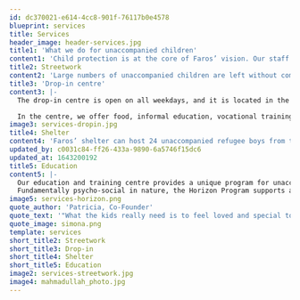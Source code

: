 ```yaml
---
id: dc370021-e614-4cc8-901f-76117b0e4578
blueprint: services
title: Services
header_image: header-services.jpg
title1: 'What we do for unaccompanied children'
content1: 'Child protection is at the core of Faros’ vision. Our staff is combing the streets of Athens seeking, supporting, and bringing unaccompanied refugee children to safety. Our drop-in centre is in the heart of the city and easily accessible. We provide a safe environment, hot meals, and psychosocial support to 100 boys and teenagers every week. Our shelter has also become home to 22 unaccompanied children. Children have access to legal services, education, and vocational training. But our vision goes even further. We strive to protect every child’s fundamental right to a childhood and equip them with the skills to face the future.'
title2: Streetwork
content2: 'Large numbers of unaccompanied children are left without comprehensive protection and find themselves living on the streets or in informal arrangements such as squats or public parks. Our street work team, consisting of a psychologist, social worker, and a cultural mediator conduct outreach work to find unaccompanied children and provide them with support and inform them about the services offered in the drop-in centre.'
title3: 'Drop-in centre'
content3: |-
  The drop-in centre is open on all weekdays, and it is located in the centre of Athens, close to areas with many refugees. The purpose of the centre is to protect unaccompanied children and youth from harm, and to provide them with support and activities that will give them hope in their situation.

  In the centre, we offer food, informal education, vocational training, and recreational and sports activities. Our staff of social workers, psychologists, lawyers, and cultural mediators – as well as numerous volunteers – provides supportive and specialized care to each child.
image3: services-dropin.jpg
title4: Shelter
content4: 'Faros’ shelter can host 24 unaccompanied refugee boys from the ages of 12 to 17. It is designed to be able to provide protection and immediately take in children from off the street. The shelter provides a temporary home to unaccompanied children, where the focus is to provide the best possible individual care to every child. Our approach is emphasized in our relationship with the children; we try to restore normality, guide them in critical life decisions, and enhance their curiosity and creativity through various activities.'
updated_by: c0031c84-ff26-433a-9890-6a5746f15dc6
updated_at: 1643200192
title5: Education
content5: |-
  Our education and training centre provides a unique program for unaccompanied minors and refugee youth. We teach them a number of soft skills that can be used in all situations and the education component focuses specifically on finding creative solutions to the problems that the participant might be facing, or those around them.
  Fundamentally psycho-social in nature, the Horizon Program supports and equips participants to live full, whole lives – its purpose is to provide opportunities, raise self-esteem and empower young refugees to take an active part in society. The program is developed in partnership with Massachusetts Institute of Technology (MIT) D-Lab.
image5: services-horizon.png
quote_author: 'Patricia, Co-Founder'
quote_text: '"What the kids really need is to feel loved and special to have someone that can help them discover their worth and see their potential."'
quote_image: simona.png
template: services
short_title2: Streetwork
short_title3: Drop-in
short_title4: Shelter
short_title5: Education
image2: services-streetwork.jpg
image4: mahmadullah_photo.jpg
---
```

